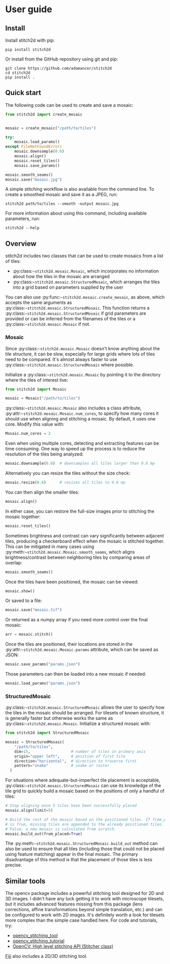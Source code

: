 User guide
==========

Install
-------

Install stitch2d with pip:

    pip install stitch2d

Or install from the GitHub repository using git and pip:

    git clone https://github.com/adamancer/stitch2d
    cd stitch2d
    pip install .

Quick start
-----------

The following code can be used to create and save a mosaic:

``` python
from stitch2d import create_mosaic


mosaic = create_mosaic("/path/to/tiles")

try:
    mosaic.load_params()
except FileNotFoundError:
    mosaic.downsample(0.6)
    mosaic.align()
    mosaic.reset_tiles()
    mosaic.save_params()

mosaic.smooth_seams()
mosaic.save("mosaic.jpg")
```

A simple stitching workflow is also available from the command line. To
create a smoothed mosaic and save it as a JPEG, run:

    stitch2d path/to/tiles --smooth -output mosaic.jpg

For more information about using this command, including available
parameters, run:

    stitch2d --help

Overview
--------

stitch2d includes two classes that can be used to create mosaics from a
list of tiles:

-   :py:class:`~stitch2d.mosaic.Mosaic`, which incorporates no
    information about how the tiles in the mosaic are arranged
-   :py:class:`~stitch2d.mosaic.StructuredMosaic`, which arranges the
    tiles into a grid based on parameters supplied by the user

You can also use :py:func:`~stitch2d.mosaic.create_mosaic`, as above,
which accepts the same arguments as
:py:class:`~stitch2d.mosaic.StructuredMosaic`. This function returns a
:py:class:`~stitch2d.mosaic.StructuredMosaic` if grid parameters are
provided or can be inferred from the filenames of the tiles or a
:py:class:`~stitch2d.mosaic.Mosaic` if not.

### Mosaic

Since :py:class:`~stitch2d.mosaic.Mosaic` doesn't know anything about
the tile structure, it can be slow, especially for large grids where
lots of tiles need to be compared. It's almost always faster to use
:py:class:`~stitch2d.mosaic.StructuredMosaic` where possible.

Initialize a :py:class:`~stitch2d.mosaic.Mosaic` by pointing it to the
directory where the tiles of interest live:

``` python
from stitch2d import Mosaic

mosaic = Mosaic("/path/to/tiles")
```

:py:class:`~stitch2d.mosaic.Mosaic` also includes a class attribute,
:py:attr:`~stitch2d.mosaic.Mosaic.num_cores`, to specify how many cores
it should use when aligning and stitching a mosaic. By default, it uses
one core. Modify this value with:

``` python
Mosaic.num_cores = 2
```

Even when using multiple cores, detecting and extracting features can be
time consuming. One way to speed up the process is to reduce the
resolution of the tiles being analyzed:

``` python
mosaic.downsample(0.6)  # downsamples all tiles larger than 0.6 mp
```

Alternatively you can resize the tiles without the size check:

``` python
mosaic.resize(0.6)      # resizes all tiles to 0.6 mp
```

You can then align the smaller tiles:

``` python
mosaic.align()
```

In either case, you can restore the full-size images prior to stitching
the mosaic together:

``` python
mosaic.reset_tiles()
```

Sometimes brightness and contrast can vary significantly between
adjacent tiles, producing a checkerboard effect when the mosaic is
stitched together. This can be mitigated in many cases using
:py:meth:`~stitch2d.mosaic.Mosaic.smooth_seams`, which aligns
brightness/contrast between neighboring tiles by comparing areas of
overlap:

``` python
mosaic.smooth_seams()
```

Once the tiles have been positioned, the mosaic can be viewed:

``` python
mosaic.show()
```

Or saved to a file:

``` python
mosaic.save("mosaic.tif")
```

Or returned as a numpy array if you need more control over the final
mosaic:

``` python
arr = mosaic.stitch()
```

Once the tiles are positioned, their locations are stored in the
:py:attr:`~stitch2d.mosaic.Mosaic.params` attribute, which can be saved
as JSON:

``` python
mosaic.save_params("params.json")
```

Those parameters can then be loaded into a new mosaic if needed:

``` python
mosaic.load_params("params.json")
```

### StructuredMosaic

:py:class:`~stitch2d.mosaic.StructuredMosaic` allows the user to specify
how the tiles in the mosaic should be arranged. For tilesets of known
structure, it is generally faster but otherwise works the same as
:py:class:`~stitch2d.mosaic.Mosaic`. Initialize a structured mosaic
with:

``` python
from stitch2d import StructuredMosaic

mosaic = StructuredMosaic(
    "/path/to/tiles",
    dim=15,                  # number of tiles in primary axis
    origin="upper left",     # position of first tile
    direction="horizontal",  # direction to traverse first
    pattern="snake"          # snake or raster
  )
```

For situations where adequate-but-imperfect tile placement is
acceptable, :py:class:`~stitch2d.mosaic.StructuredMosaic` can use its
knowledge of the tile grid to quickly build a mosaic based on the
positions of only a handful of tiles:

``` python
# Stop aligning once 5 tiles have been successfully placed
mosaic.align(limit=5)

# Build the rest of the mosaic based on the positioned tiles. If from_placed
# is True, missing tiles are appended to the already positioned tiles. If
# False, a new mosaic is calculated from scratch.
mosaic.build_out(from_placed=True)
```

The :py:meth:`~stitch2d.mosaic.StructuredMosaic.build_out` method can
also be used to ensure that all tiles (including those that could not be
placed using feature matching) appear in the final mosaic. The primary
disadvantage of this method is that the placement of those tiles is less
precise.

Similar tools
-------------

The opencv package includes a powerful stitching tool designed for 2D
and 3D images. I didn't have any luck getting it to work with microscope
tilesets, but it includes advanced features missing from this package
(lens corrections, affine transformations beyond simple translation,
etc.) and can be configured to work with 2D images. It's definitely
worth a look for tilesets more complex than the simple case handled
here. For code and tutorials, try:

-   [opencv_stitching_tool](https://github.com/opencv/opencv/tree/4.x/apps/opencv_stitching_tool)
-   [opencv_stitching_tutorial](https://github.com/lukasalexanderweber/opencv_stitching_tutorial)
-   [OpenCV: High level stitching API (Stitcher
    class)](https://docs.opencv.org/4.x/d8/d19/tutorial_stitcher.html)

[Fiji](https://imagej.net/software/fiji/) also includes a 2D/3D
stitching tool.
